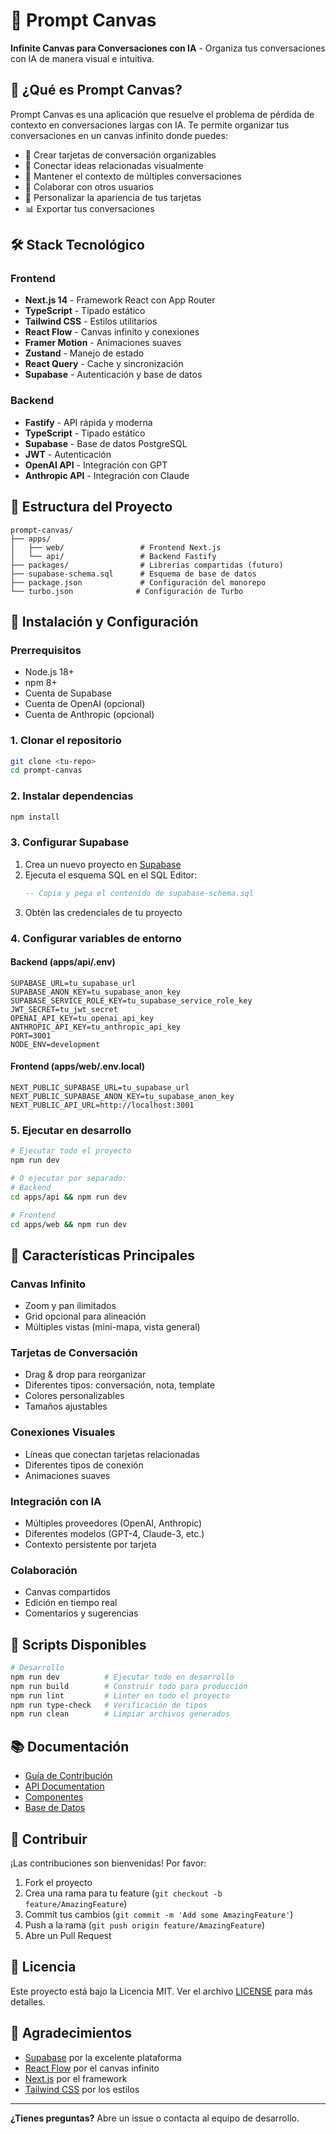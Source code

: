 # 🎨 Prompt Canvas

**Infinite Canvas para Conversaciones con IA** - Organiza tus conversaciones con IA de manera visual e intuitiva.

## 🚀 ¿Qué es Prompt Canvas?

Prompt Canvas es una aplicación que resuelve el problema de pérdida de contexto en conversaciones largas con IA. Te permite organizar tus conversaciones en un canvas infinito donde puedes:

- 📝 Crear tarjetas de conversación organizables
- 🔗 Conectar ideas relacionadas visualmente
- 🎯 Mantener el contexto de múltiples conversaciones
- 👥 Colaborar con otros usuarios
- 🎨 Personalizar la apariencia de tus tarjetas
- 📊 Exportar tus conversaciones

## 🛠️ Stack Tecnológico

### Frontend
- **Next.js 14** - Framework React con App Router
- **TypeScript** - Tipado estático
- **Tailwind CSS** - Estilos utilitarios
- **React Flow** - Canvas infinito y conexiones
- **Framer Motion** - Animaciones suaves
- **Zustand** - Manejo de estado
- **React Query** - Cache y sincronización
- **Supabase** - Autenticación y base de datos

### Backend
- **Fastify** - API rápida y moderna
- **TypeScript** - Tipado estático
- **Supabase** - Base de datos PostgreSQL
- **JWT** - Autenticación
- **OpenAI API** - Integración con GPT
- **Anthropic API** - Integración con Claude

## 📁 Estructura del Proyecto

```
prompt-canvas/
├── apps/
│   ├── web/                 # Frontend Next.js
│   └── api/                 # Backend Fastify
├── packages/                # Librerías compartidas (futuro)
├── supabase-schema.sql      # Esquema de base de datos
├── package.json             # Configuración del monorepo
└── turbo.json              # Configuración de Turbo
```

## 🚀 Instalación y Configuración

### Prerrequisitos
- Node.js 18+
- npm 8+
- Cuenta de Supabase
- Cuenta de OpenAI (opcional)
- Cuenta de Anthropic (opcional)

### 1. Clonar el repositorio
```bash
git clone <tu-repo>
cd prompt-canvas
```

### 2. Instalar dependencias
```bash
npm install
```

### 3. Configurar Supabase
1. Crea un nuevo proyecto en [Supabase](https://supabase.com)
2. Ejecuta el esquema SQL en el SQL Editor:
   ```sql
   -- Copia y pega el contenido de supabase-schema.sql
   ```
3. Obtén las credenciales de tu proyecto

### 4. Configurar variables de entorno

#### Backend (apps/api/.env)
```env
SUPABASE_URL=tu_supabase_url
SUPABASE_ANON_KEY=tu_supabase_anon_key
SUPABASE_SERVICE_ROLE_KEY=tu_supabase_service_role_key
JWT_SECRET=tu_jwt_secret
OPENAI_API_KEY=tu_openai_api_key
ANTHROPIC_API_KEY=tu_anthropic_api_key
PORT=3001
NODE_ENV=development
```

#### Frontend (apps/web/.env.local)
```env
NEXT_PUBLIC_SUPABASE_URL=tu_supabase_url
NEXT_PUBLIC_SUPABASE_ANON_KEY=tu_supabase_anon_key
NEXT_PUBLIC_API_URL=http://localhost:3001
```

### 5. Ejecutar en desarrollo
```bash
# Ejecutar todo el proyecto
npm run dev

# O ejecutar por separado:
# Backend
cd apps/api && npm run dev

# Frontend
cd apps/web && npm run dev
```

## 🎯 Características Principales

### Canvas Infinito
- Zoom y pan ilimitados
- Grid opcional para alineación
- Múltiples vistas (mini-mapa, vista general)

### Tarjetas de Conversación
- Drag & drop para reorganizar
- Diferentes tipos: conversación, nota, template
- Colores personalizables
- Tamaños ajustables

### Conexiones Visuales
- Líneas que conectan tarjetas relacionadas
- Diferentes tipos de conexión
- Animaciones suaves

### Integración con IA
- Múltiples proveedores (OpenAI, Anthropic)
- Diferentes modelos (GPT-4, Claude-3, etc.)
- Contexto persistente por tarjeta

### Colaboración
- Canvas compartidos
- Edición en tiempo real
- Comentarios y sugerencias

## 🔧 Scripts Disponibles

```bash
# Desarrollo
npm run dev          # Ejecutar todo en desarrollo
npm run build        # Construir todo para producción
npm run lint         # Linter en todo el proyecto
npm run type-check   # Verificación de tipos
npm run clean        # Limpiar archivos generados
```

## 📚 Documentación

- [Guía de Contribución](./CONTRIBUTING.md)
- [API Documentation](./docs/api.md)
- [Componentes](./docs/components.md)
- [Base de Datos](./docs/database.md)

## 🤝 Contribuir

¡Las contribuciones son bienvenidas! Por favor:

1. Fork el proyecto
2. Crea una rama para tu feature (`git checkout -b feature/AmazingFeature`)
3. Commit tus cambios (`git commit -m 'Add some AmazingFeature'`)
4. Push a la rama (`git push origin feature/AmazingFeature`)
5. Abre un Pull Request

## 📄 Licencia

Este proyecto está bajo la Licencia MIT. Ver el archivo [LICENSE](./LICENSE) para más detalles.

## 🙏 Agradecimientos

- [Supabase](https://supabase.com) por la excelente plataforma
- [React Flow](https://reactflow.dev) por el canvas infinito
- [Next.js](https://nextjs.org) por el framework
- [Tailwind CSS](https://tailwindcss.com) por los estilos

---

**¿Tienes preguntas?** Abre un issue o contacta al equipo de desarrollo.
